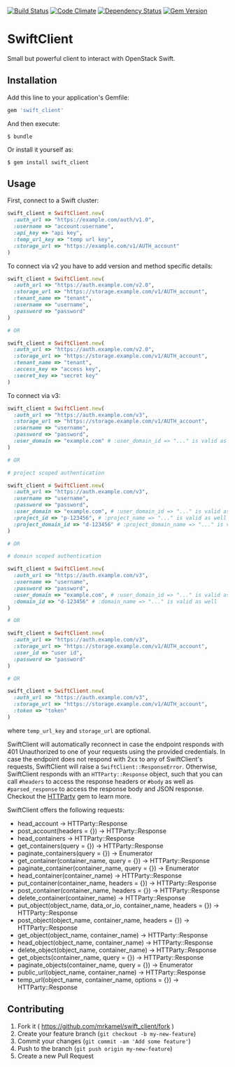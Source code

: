 [![Build Status](https://secure.travis-ci.org/mrkamel/swift_client.png?branch=master)](http://travis-ci.org/mrkamel/swift_client)
[![Code Climate](https://codeclimate.com/github/mrkamel/swift_client.png)](https://codeclimate.com/github/mrkamel/swift_client)
[![Dependency Status](https://gemnasium.com/mrkamel/swift_client.png?travis)](https://gemnasium.com/mrkamel/swift_client)
[![Gem Version](https://badge.fury.io/rb/swift_client.svg)](http://badge.fury.io/rb/swift_client)

# SwiftClient

Small but powerful client to interact with OpenStack Swift.

## Installation

Add this line to your application's Gemfile:

```ruby
gem 'swift_client'
```

And then execute:

    $ bundle

Or install it yourself as:

    $ gem install swift_client

## Usage

First, connect to a Swift cluster:

```ruby
swift_client = SwiftClient.new(
  :auth_url => "https://example.com/auth/v1.0",
  :username => "account:username",
  :api_key => "api key",
  :temp_url_key => "temp url key",
  :storage_url => "https://example.com/v1/AUTH_account"
)
```

To connect via v2 you have to add version and method specific details:

```ruby
swift_client = SwiftClient.new(
  :auth_url => "https://auth.example.com/v2.0",
  :storage_url => "https://storage.example.com/v1/AUTH_account",
  :tenant_name => "tenant",
  :username => "username",
  :password => "password"
)

# OR

swift_client = SwiftClient.new(
  :auth_url => "https://auth.example.com/v2.0",
  :storage_url => "https://storage.example.com/v1/AUTH_account",
  :tenant_name => "tenant",
  :access_key => "access key",
  :secret_key => "secret key"
)
```

To connect via v3:

```ruby
swift_client = SwiftClient.new(
  :auth_url => "https://auth.example.com/v3",
  :storage_url => "https://storage.example.com/v1/AUTH_account",
  :username => "username",
  :password => "password",
  :user_domain => "example.com" # :user_domain_id => "..." is valid as well
)

# OR

# project scoped authentication

swift_client = SwiftClient.new(
  :auth_url => "https://auth.example.com/v3",
  :username => "username",
  :password => "password",
  :user_domain => "example.com", # :user_domain_id => "..." is valid as well
  :project_id => "p-123456", # :project_name => "..." is valid as well
  :project_domain_id => "d-123456" # :project_domain_name => "..." is valid as well
)

# OR

# domain scoped authentication

swift_client = SwiftClient.new(
  :auth_url => "https://auth.example.com/v3",
  :username => "username",
  :password => "password",
  :user_domain => "example.com", # :user_domain_id => "..." is valid as well
  :domain_id => "d-123456" # :domain_name => "..." is valid as well
)

# OR

swift_client = SwiftClient.new(
  :auth_url => "https://auth.example.com/v3",
  :storage_url => "https://storage.example.com/v1/AUTH_account",
  :user_id => "user id",
  :password => "password"
)

# OR

swift_client = SwiftClient.new(
  :auth_url => "https://auth.example.com/v3",
  :storage_url => "https://storage.example.com/v1/AUTH_account",
  :token => "token"
)
```

where `temp_url_key` and `storage_url` are optional.

SwiftClient will automatically reconnect in case the endpoint responds with 401
Unauthorized to one of your requests using the provided credentials. In case
the endpoint does not respond with 2xx to any of SwiftClient's requests,
SwiftClient will raise a `SwiftClient::ResponseError`. Otherwise, SwiftClient
responds with an `HTTParty::Response` object, such that you can call `#headers`
to access the response headers or `#body` as well as `#parsed_response` to
access the response body and JSON response. Checkout the
[HTTParty](https://github.com/jnunemaker/httparty) gem to learn more.

SwiftClient offers the following requests:

* head_account -> HTTParty::Response
* post_account(headers = {}) -> HTTParty::Response
* head_containers -> HTTParty::Response
* get_containers(query = {}) -> HTTParty::Response
* paginate_containers(query = {}) -> Enumerator
* get_container(container_name, query = {}) -> HTTParty::Response
* paginate_container(container_name, query = {}) -> Enumerator
* head_container(container_name) -> HTTParty::Response
* put_container(container_name, headers = {}) -> HTTParty::Response
* post_container(container_name, headers = {}) -> HTTParty::Response
* delete_container(container_name) -> HTTParty::Response
* put_object(object_name, data_or_io, container_name, headers = {}) -> HTTParty::Response
* post_object(object_name, container_name, headers = {}) -> HTTParty::Response
* get_object(object_name, container_name) -> HTTParty::Response
* head_object(object_name, container_name) -> HTTParty::Response
* delete_object(object_name, container_name) -> HTTParty::Response
* get_objects(container_name, query = {}) -> HTTParty::Response
* paginate_objects(container_name, query = {}) -> Enumerator
* public_url(object_name, container_name) -> HTTParty::Response
* temp_url(object_name, container_name, options = {}) -> HTTParty::Response

## Contributing

1. Fork it ( https://github.com/mrkamel/swift_client/fork )
2. Create your feature branch (`git checkout -b my-new-feature`)
3. Commit your changes (`git commit -am 'Add some feature'`)
4. Push to the branch (`git push origin my-new-feature`)
5. Create a new Pull Request

